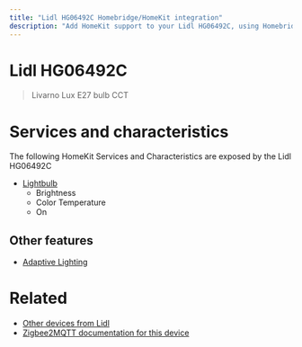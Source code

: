 ```yaml
---
title: "Lidl HG06492C Homebridge/HomeKit integration"
description: "Add HomeKit support to your Lidl HG06492C, using Homebridge, Zigbee2MQTT and homebridge-z2m."
---
```

<!---
This file has been GENERATED using src/docgen/docgen.ts
DO NOT EDIT THIS FILE MANUALLY!
-->
# Lidl HG06492C
> Livarno Lux E27 bulb CCT


# Services and characteristics
The following HomeKit Services and Characteristics are exposed by
the Lidl HG06492C

* [Lightbulb](../../light.md)
  * Brightness
  * Color Temperature
  * On

## Other features
* [Adaptive Lighting](../../light.md)

# Related
* [Other devices from Lidl](../index.md#lidl)
* [Zigbee2MQTT documentation for this device](https://www.zigbee2mqtt.io/devices/HG06492C.html)